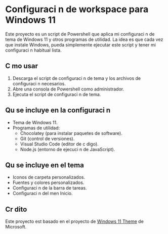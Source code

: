 # Configuraci n de workspace para Windows 11

Este proyecto es un script de Powershell que aplica mi configuraci n de tema de Windows 11 y otros programas de utilidad. La idea es que cada vez que instale Windows, pueda simplemente ejecutar este script y tener mi configuraci n habitual lista.

## C mo usar

1. Descarga el script de configuraci n de tema y los archivos de configuraci n necesarios.
2. Abre una consola de Powershell como administrador.
3. Ejecuta el script de configuraci n de tema.

## Qu se incluye en la configuraci n

* Tema de Windows 11.
* Programas de utilidad:
	+ Chocolatey (para instalar paquetes de software).
	+ Git (control de versiones).
	+ Visual Studio Code (editor de c digo).
	+ Node.js (entorno de ejecuci n de JavaScript).

## Qu se incluye en el tema

* Iconos de carpeta personalizados.
* Fuentes y colores personalizados.
* Configuraci n de la barra de tareas.
* Configuraci n del men  Inicio.

## Cr dito

Este proyecto est basado en el proyecto de [Windows 11 Theme](https://github.com/microsoft/Windows-11-Theme) de Microsoft.

